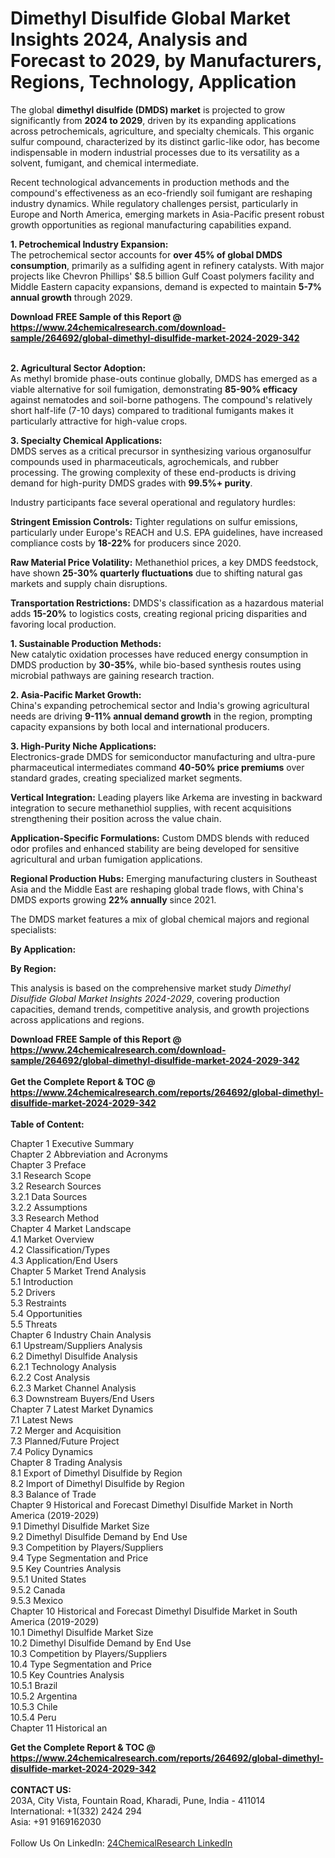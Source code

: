 <h1>Dimethyl Disulfide Global Market Insights 2024, Analysis and Forecast to 2029, by Manufacturers, Regions, Technology, Application</h1><p>The global <strong>dimethyl disulfide (DMDS) market</strong> is projected to grow significantly from <strong>2024 to 2029</strong>, driven by its expanding applications across petrochemicals, agriculture, and specialty chemicals. This organic sulfur compound, characterized by its distinct garlic-like odor, has become indispensable in modern industrial processes due to its versatility as a solvent, fumigant, and chemical intermediate.</p><p>Recent technological advancements in production methods and the compound's effectiveness as an eco-friendly soil fumigant are reshaping industry dynamics. While regulatory challenges persist, particularly in Europe and North America, emerging markets in Asia-Pacific present robust growth opportunities as regional manufacturing capabilities expand.</p><p><strong>1. Petrochemical Industry Expansion:</strong><br>
The petrochemical sector accounts for <strong>over 45% of global DMDS consumption</strong>, primarily as a sulfiding agent in refinery catalysts. With major projects like Chevron Phillips' $8.5 billion Gulf Coast polymers facility and Middle Eastern capacity expansions, demand is expected to maintain <strong>5-7% annual growth</strong> through 2029.</p><div><b>Download FREE Sample of this Report @ 
            <a href="https://www.24chemicalresearch.com/download-sample/264692/global-dimethyl-disulfide-market-2024-2029-342">
            https://www.24chemicalresearch.com/download-sample/264692/global-dimethyl-disulfide-market-2024-2029-342</a></b></div><br><p><strong>2. Agricultural Sector Adoption:</strong><br>
As methyl bromide phase-outs continue globally, DMDS has emerged as a viable alternative for soil fumigation, demonstrating <strong>85-90% efficacy</strong> against nematodes and soil-borne pathogens. The compound's relatively short half-life (7-10 days) compared to traditional fumigants makes it particularly attractive for high-value crops.</p><p><strong>3. Specialty Chemical Applications:</strong><br>
DMDS serves as a critical precursor in synthesizing various organosulfur compounds used in pharmaceuticals, agrochemicals, and rubber processing. The growing complexity of these end-products is driving demand for high-purity DMDS grades with <strong>99.5%+ purity</strong>.</p><p>Industry participants face several operational and regulatory hurdles:</p><p><strong>Stringent Emission Controls:</strong> Tighter regulations on sulfur emissions, particularly under Europe's REACH and U.S. EPA guidelines, have increased compliance costs by <strong>18-22%</strong> for producers since 2020.</p><p><strong>Raw Material Price Volatility:</strong> Methanethiol prices, a key DMDS feedstock, have shown <strong>25-30% quarterly fluctuations</strong> due to shifting natural gas markets and supply chain disruptions.</p><p><strong>Transportation Restrictions:</strong> DMDS's classification as a hazardous material adds <strong>15-20%</strong> to logistics costs, creating regional pricing disparities and favoring local production.</p><p><strong>1. Sustainable Production Methods:</strong><br>
New catalytic oxidation processes have reduced energy consumption in DMDS production by <strong>30-35%</strong>, while bio-based synthesis routes using microbial pathways are gaining research traction.</p><p><strong>2. Asia-Pacific Market Growth:</strong><br>
China's expanding petrochemical sector and India's growing agricultural needs are driving <strong>9-11% annual demand growth</strong> in the region, prompting capacity expansions by both local and international producers.</p><p><strong>3. High-Purity Niche Applications:</strong><br>
Electronics-grade DMDS for semiconductor manufacturing and ultra-pure pharmaceutical intermediates command <strong>40-50% price premiums</strong> over standard grades, creating specialized market segments.</p><p><strong>Vertical Integration:</strong> Leading players like Arkema are investing in backward integration to secure methanethiol supplies, with recent acquisitions strengthening their position across the value chain.</p><p><strong>Application-Specific Formulations:</strong> Custom DMDS blends with reduced odor profiles and enhanced stability are being developed for sensitive agricultural and urban fumigation applications.</p><p><strong>Regional Production Hubs:</strong> Emerging manufacturing clusters in Southeast Asia and the Middle East are reshaping global trade flows, with China's DMDS exports growing <strong>22% annually</strong> since 2021.</p><p>The DMDS market features a mix of global chemical majors and regional specialists:</p><p><strong>By Application:</strong></p><p><strong>By Region:</strong></p><p>This analysis is based on the comprehensive market study <em>Dimethyl Disulfide Global Market Insights 2024-2029</em>, covering production capacities, demand trends, competitive analysis, and growth projections across applications and regions.</p><div><b>Download FREE Sample of this Report @ 
            <a href="https://www.24chemicalresearch.com/download-sample/264692/global-dimethyl-disulfide-market-2024-2029-342">
            https://www.24chemicalresearch.com/download-sample/264692/global-dimethyl-disulfide-market-2024-2029-342</a></b></div><br><div><b>Get the Complete Report & TOC @ 
            <a href="https://www.24chemicalresearch.com/reports/264692/global-dimethyl-disulfide-market-2024-2029-342">
            https://www.24chemicalresearch.com/reports/264692/global-dimethyl-disulfide-market-2024-2029-342</a></b></div><br>
            <b>Table of Content:</b><p>Chapter 1 Executive Summary<br />
Chapter 2 Abbreviation and Acronyms<br />
Chapter 3 Preface<br />
3.1 Research Scope<br />
3.2 Research Sources<br />
3.2.1 Data Sources<br />
3.2.2 Assumptions<br />
3.3 Research Method<br />
Chapter 4 Market Landscape<br />
4.1 Market Overview<br />
4.2 Classification/Types<br />
4.3 Application/End Users<br />
Chapter 5 Market Trend Analysis<br />
5.1 Introduction<br />
5.2 Drivers<br />
5.3 Restraints<br />
5.4 Opportunities<br />
5.5 Threats<br />
Chapter 6 Industry Chain Analysis<br />
6.1 Upstream/Suppliers Analysis<br />
6.2 Dimethyl Disulfide Analysis<br />
6.2.1 Technology Analysis<br />
6.2.2 Cost Analysis<br />
6.2.3 Market Channel Analysis<br />
6.3 Downstream Buyers/End Users<br />
Chapter 7 Latest Market Dynamics<br />
7.1 Latest News<br />
7.2 Merger and Acquisition<br />
7.3 Planned/Future Project<br />
7.4 Policy Dynamics<br />
Chapter 8 Trading Analysis<br />
8.1 Export of Dimethyl Disulfide by Region<br />
8.2 Import of Dimethyl Disulfide by Region<br />
8.3 Balance of Trade<br />
Chapter 9 Historical and Forecast Dimethyl Disulfide Market in North America (2019-2029)<br />
9.1 Dimethyl Disulfide Market Size<br />
9.2 Dimethyl Disulfide Demand by End Use<br />
9.3 Competition by Players/Suppliers<br />
9.4 Type Segmentation and Price<br />
9.5 Key Countries Analysis<br />
9.5.1 United States<br />
9.5.2 Canada<br />
9.5.3 Mexico<br />
Chapter 10 Historical and Forecast Dimethyl Disulfide Market in South America (2019-2029)<br />
10.1 Dimethyl Disulfide Market Size<br />
10.2 Dimethyl Disulfide Demand by End Use<br />
10.3 Competition by Players/Suppliers<br />
10.4 Type Segmentation and Price<br />
10.5 Key Countries Analysis<br />
10.5.1 Brazil<br />
10.5.2 Argentina<br />
10.5.3 Chile<br />
10.5.4 Peru<br />
Chapter 11 Historical an</p><div><b>Get the Complete Report & TOC @ 
            <a href="https://www.24chemicalresearch.com/reports/264692/global-dimethyl-disulfide-market-2024-2029-342">
            https://www.24chemicalresearch.com/reports/264692/global-dimethyl-disulfide-market-2024-2029-342</a></b></div><br><b>CONTACT US:</b><br>
            203A, City Vista, Fountain Road, Kharadi, Pune, India - 411014<br>
            International: +1(332) 2424 294<br>
            Asia: +91 9169162030 <br><br>
            Follow Us On LinkedIn: <a href="https://www.linkedin.com/company/24chemicalresearch/">24ChemicalResearch LinkedIn</a>